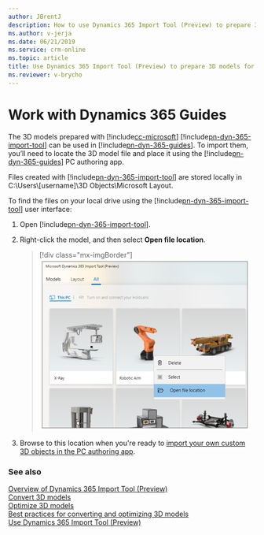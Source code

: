 ```yaml
---
author: JBrentJ
description: How to use Dynamics 365 Import Tool (Preview) to prepare 3D models for Dynamics 365 Guides (Preview)
ms.author: v-jerja
ms.date: 06/21/2019
ms.service: crm-online
ms.topic: article
title: Use Dynamics 365 Import Tool (Preview) to prepare 3D models for Dynamics 365 Guides (Preview)
ms.reviewer: v-brycho
---
```


# Work with Dynamics 365 Guides

The 3D models prepared with [!include[cc-microsoft](../includes/cc-microsoft.md)] [!include[pn-dyn-365-import-tool](../includes/pn-dyn-365-import-tool.md)] can be used in [!include[pn-dyn-365-guides](../includes/pn-dyn-365-guides.md)]. To import them, you’ll need to locate the 3D model file and place it using the [!include[pn-dyn-365-guides](../includes/pn-dyn-365-guides.md)] PC authoring app.

Files created with [!include[pn-dyn-365-import-tool](../includes/pn-dyn-365-import-tool.md)] are stored locally in C:\Users\\[username]\3D Objects\Microsoft Layout. 

To find the files on your local drive using the [!include[pn-dyn-365-import-tool](../includes/pn-dyn-365-import-tool.md)] user interface:

1.	Open [!include[pn-dyn-365-import-tool](../includes/pn-dyn-365-import-tool.md)].

2.	Right-click the model, and then select **Open file location**.  

    > [!div class="mx-imgBorder"]
    > ![Locate file](media/locate-model.PNG "Locate file") 
  
3.	Browse to this location when you're ready to [import your own custom 3D objects in the PC authoring app](https://docs.microsoft.com/en-us/dynamics365/mixed-reality/guides/pc-authoring#import).


### See also
[Overview of Dynamics 365 Import Tool (Preview)](index.md)<br>
[Convert 3D models](convert-models.md)<br>
[Optimize 3D models](optimize-models.md)<br>
[Best practices for converting and optimizing 3D models](best-practices.md)<br>
[Use Dynamics 365 Import Tool (Preview)](import-tool.md)
